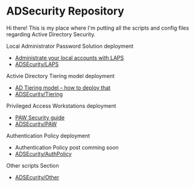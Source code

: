 # ADSecurity Repository

Hi there!
This is my place where I'm putting all the scripts and config files regarding Active Directory Security.

Local Administrator Password Solution deployment
- [Administrate your local accounts with LAPS
](https://www.azureblog.pl/2020/02/05/laps-deployment/)
- [ADSEcurity/LAPS](https://github.com/przybylskirobert/ADSecurity/tree/master/LAPS)

Activie Directory Tiering model deployment
- [AD Tiering model – how to deploy that
](https://www.azureblog.pl/2020/04/13/deploying-tiering/)
- [ADSEcurity/Tiering](https://github.com/przybylskirobert/ADSecurity/tree/master/Tiering)

Privileged Access Workstations deployment
- [PAW Security guide
](https://www.azureblog.pl/2020/05/23/paw-security-guide/)
- [ADSEcurity/PAW](https://github.com/przybylskirobert/ADSecurity/tree/master/PAW)

Authentication Policy deployment
- Authentication Policy post comming soon
- [ADSEcurity/AuthPolicy](https://github.com/przybylskirobert/ADSecurity/tree/master/AuthPolicy)

Other scripts Section
- [ADSEcurity/Other](https://github.com/przybylskirobert/ADSecurity/tree/master/Other)
